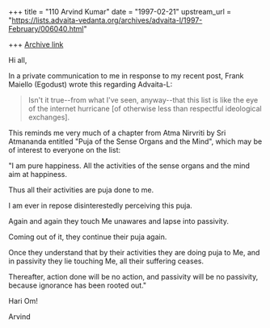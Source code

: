 +++
title = "110 Arvind Kumar"
date = "1997-02-21"
upstream_url = "https://lists.advaita-vedanta.org/archives/advaita-l/1997-February/006040.html"

+++
[Archive link](https://lists.advaita-vedanta.org/archives/advaita-l/1997-February/006040.html)

Hi all,

In a private communication to me in response to my recent post,
Frank Maiello (Egodust) wrote this regarding Advaita-L:


>Isn't it true--from what I've seen, anyway--that this list is
>like the eye of the internet hurricane [of otherwise less than
>respectful ideological exchanges].

This reminds me very much of a chapter from Atma Nirvriti by
Sri Atmananda entitled "Puja of the Sense Organs and the Mind",
which may be of interest to everyone on the list:

"I am pure happiness. All the activities of the sense organs and
the mind aim at happiness.

Thus all their activities are puja done to me.

I am ever in repose disinterestedly perceiving this puja.

Again and again they touch Me unawares and lapse into passivity.

Coming out of it, they continue their puja again.

Once they understand that by their activities they are doing
puja to Me, and in passivity they lie touching Me, all their
suffering ceases.

Thereafter, action done will be no action, and passivity will
be no passivity, because ignorance has been rooted out."

Hari Om!


Arvind

